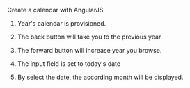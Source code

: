 Create a calendar with AngularJS
1. Year's calendar is provisioned.
2. The back button will take you to the previous year
3. The forward button will increase year you browse.



1. The input field is set to today's date
2. By select the date, the according month will be displayed. 